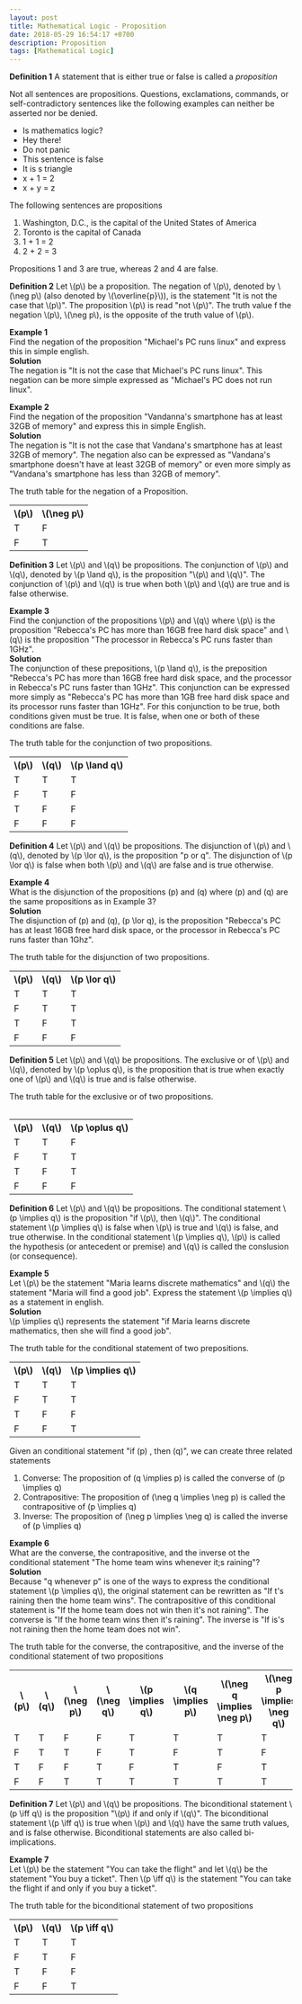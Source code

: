 ```yaml
---
layout: post
title: Mathematical Logic - Proposition
date: 2018-05-29 16:54:17 +0700
description: Proposition
tags: [Mathematical Logic]
---
```

**Definition 1** A statement that is either true or false is called a *proposition*

Not all sentences are propositions. Questions, exclamations, commands, or self-contradictory sentences like the following examples can neither be asserted nor be denied.

* Is mathematics logic?
* Hey there!
* Do not panic
* This sentence is false
* It is s triangle
* x + 1 = 2
* x + y = z

The following sentences are propositions

1. Washington, D.C., is the capital of the United States of America
2. Toronto is the capital of Canada
3. 1 + 1 = 2
4. 2 + 2 = 3

Propositions 1 and 3 are true, whereas 2 and 4 are false.

<p><b>Definition 2</b> Let \(p\) be a proposition. The negation of \(p\), denoted by \(\neg p\) (also denoted by \(\overline{p}\)), is the statement "It is not the case that \(p\)". The proposition \(p\) is read "not \(p\)". The truth value f the negation \(p\), \(\neg p\), is the opposite of the truth value of \(p\).</p>

**Example 1**<br>
Find the negation of the proposition "Michael's PC runs linux" and express this in simple english.
<br>
**Solution**<br>
The negation is "It is not the case that Michael's PC runs linux". This negation can be more simple expressed as "Michael's PC does not run linux".

**Example 2**<br>
Find the negation of the proposition "Vandanna's smartphone has at least 32GB of memory" and express this in simple English.
<br>
**Solution**<br>
The negation is "It is not the case that Vandana's smartphone has at least 32GB of memory". The negation also can be expressed as "Vandana's smartphone doesn't have at least 32GB of memory" or even more simply as "Vandana's smartphone has less than 32GB of memory".

The truth table for the negation of a Proposition.
<table class="table table-bordered">
<tr>
<th>\(p\)</th>
<th>\(\neg p\)</th>
</tr>
<tr>
<td>T</td>
<td>F</td>
</tr>
<tr>
<td>F</td>
<td>T</td>
</tr>
</table>

<p><b>Definition 3</b> Let \(p\) and \(q\) be propositions. The conjunction of \(p\) and \(q\), denoted by \(p \land q\), is the proposition "\(p\) and \(q\)". The conjunction of \(p\) and \(q\) is true when both \(p\) and \(q\) are true and is false otherwise.</p>

<p><b>Example 3</b><br>
Find the conjunction of the propositions \(p\) and \(q\) where \(p\) is the proposition "Rebecca's PC has more than 16GB free hard disk space" and \(q\) is the proposition "The processor in Rebecca's PC runs faster than 1GHz".<br>
<b>Solution</b><br>
The conjunction of these prepositions, \(p \land q\), is the preposition "Rebecca's PC has more than 16GB free hard disk space, and the processor in Rebecca's PC runs faster than 1GHz". This conjunction can be expressed more simply as "Rebecca's PC has more than 1GB free hard disk space and its processor runs faster than 1GHz". For this conjunction to be true, both conditions given must be true. It is false, when one or both of these conditions are false.</p>

The truth table for the conjunction of two propositions.
<table class="table table-bordered">
<tr>
<th>\(p\)</th>
<th>\(q\)</th>
<th>\(p \land q\)</th>
</tr>
<tr>
<td>T</td>
<td>T</td>
<td>T</td>
</tr>
<tr>
<td>F</td>
<td>T</td>
<td>F</td>
</tr>
<tr>
<td>T</td>
<td>F</td>
<td>F</td>
</tr>
<tr>
<td>F</td>
<td>F</td>
<td>F</td>
</tr>
</table>

<p><b>Definition 4</b> Let \(p\) and \(q\) be propositions. The disjunction of \(p\) and \(q\), denoted by \(p \lor q\), is the proposition "p or q". The disjunction of \(p \lor q\) is false when both \(p\) and \(q\) are false and is true otherwise.</p>

**Example 4**<br>
What is the disjunction of the propositions \(p\) and \(q\) where \(p\) and \(q\) are the same propositions as in Example 3?
<br>
**Solution**<br>
The disjunction of \(p\) and \(q\), \(p \lor q\), is the proposition "Rebecca's PC has at least 16GB free hard disk space, or the processor in Rebecca's PC runs faster than 1Ghz".

The truth table for the disjunction of two propositions.
<table class="table table-bordered">
<tr>
<th>\(p\)</th>
<th>\(q\)</th>
<th>\(p \lor q\)</th>
</tr>
<tr>
<td>T</td>
<td>T</td>
<td>T</td>
</tr>
<tr>
<td>F</td>
<td>T</td>
<td>T</td>
</tr>
<tr>
<td>T</td>
<td>F</td>
<td>T</td>
</tr>
<tr>
<td>F</td>
<td>F</td>
<td>F</td>
</tr>
<table>

<p><b>Definition 5</b> Let \(p\) and \(q\) be propositions. The exclusive or of \(p\) and \(q\), denoted by \(p \oplus q\), is the proposition that is true when exactly one of \(p\) and \(q\) is true and is false otherwise.</p>

The truth table for the exclusive or of two propositions.
<table class="table table-bordered">
<tr>
<th>\(p\)</th>
<th>\(q\)</th>
<th>\(p \oplus q\)</th>
</tr>
<tr>
<td>T</td>
<td>T</td>
<td>F</td>
</tr>
<tr>
<td>F</td>
<td>T</td>
<td>T</td>
</tr>
<tr>
<td>T</td>
<td>F</td>
<td>T</td>
</tr>
<tr>
<td>F</td>
<td>F</td>
<td>F</td>
</tr>
</table>

<p><b>Definition 6</b> Let \(p\) and \(q\) be propositions. The conditional statement \(p \implies q\) is the proposition "if \(p\), then \(q\)". The conditional statement \(p \implies q\) is false when \(p\) is true and \(q\) is false, and true otherwise. In the conditional statement \(p \implies q\), \(p\) is called the hypothesis (or antecedent or premise) and \(q\) is called the conslusion (or consequence).</p>

<p><b>Example 5</b> <br>
Let \(p\) be the statement "Maria learns discrete mathematics" and \(q\) the statement "Maria will find a good job". Express the statement \(p \implies q\) as a statement in english.
<br>
<b>Solution</b> <br>
\(p \implies q\) represents the statement "if Maria learns discrete mathematics, then she will find a good job".</p>

The truth table for the conditional statement of two prepositions.
<table class="table table-bordered">
<tr>
<th>\(p\)</th>
<th>\(q\)</th>
<th>\(p \implies q\)</th>
</tr>
<tr>
<td>T</td>
<td>T</td>
<td>T</td>
</tr>
<tr>
<td>F</td>
<td>T</td>
<td>T</td>
</tr>
<tr>
<td>T</td>
<td>F</td>
<td>F</td>
</tr>
<tr>
<td>F</td>
<td>F</td>
<td>T</td>
</tr>
</table>

Given an conditional statement "if \(p\) , then \(q\)", we can create three related statements
1. Converse: The proposition of \(q \implies p\) is called the converse of \(p \implies q\)
2. Contrapositive: The proposition of \(\neg q \implies \neg p\) is called the contrapositive of \(p \implies q\)
3. Inverse: The proposition of \(\neg p \implies \neg q\) is called the inverse of \(p \implies q\)

<p><b>Example 6</b> <br>
What are the converse, the contrapositive, and the inverse ot the conditional statement "The home team wins whenever it;s raining"?
<br>
<b>Solution</b> <br>
Because "q whenever p" is one of the ways to express the conditional statement \(p \implies q\), the original statement can be rewritten as "If t's raining then the home team wins". The contrapositive of this conditional statement is "If the home team does not win then it's not raining". The converse is "If the home team wins then it's raining". The inverse is "If is's not raining then the home team does not win".</p>

The truth table for the converse, the contrapositive, and the inverse of the conditional statement of two propositions
<table class="table table-bordered">
<tr>
<th>\(p\)</th>
<th>\(q\)</th>
<th>\(\neg p\)</th>
<th>\(\neg q\)</th>
<th>\(p \implies q\)</th>
<th>\(q \implies p\)</th>
<th>\(\neg q \implies \neg p\)</th>
<th>\(\neg p \implies \neg q\)</th>
</tr>
<tr>
<td>T</td>
<td>T</td>
<td>F</td>
<td>F</td>
<td>T</td>
<td>T</td>
<td>T</td>
<td>T</td>
</tr>
<tr>
<td>F</td>
<td>T</td>
<td>T</td>
<td>F</td>
<td>T</td>
<td>F</td>
<td>T</td>
<td>F</td>
</tr>
<tr>
<td>T</td>
<td>F</td>
<td>F</td>
<td>T</td>
<td>F</td>
<td>T</td>
<td>F</td>
<td>T</td>
</tr>
<tr>
<td>F</td>
<td>F</td>
<td>T</td>
<td>T</td>
<td>T</td>
<td>T</td>
<td>T</td>
<td>T</td>
</tr>
</table>

<p><b>Definition 7</b> Let \(p\) and \(q\) be propositions. The biconditional statement \(p \iff q\) is the proposition "\(p\) if and only if \(q\)". The biconditional statement \(p \iff q\) is true when \(p\) and \(q\) have the same truth values, and is false otherwise. Biconditional statements are also called bi-implications.</p>

<p><b>Example 7</b> <br>
Let \(p\) be the statement "You can take the flight" and let \(q\) be the statement "You buy a ticket". Then \(p \iff
q\) is the statement "You can take the flight if and only if you buy a ticket".</p>

The truth table for the biconditional statement of two propositions
<table class="table table-bordered">
<tr>
<th>\(p\)</th>
<th>\(q\)</th>
<th>\(p \iff q\)</th>
</tr>
<tr>
<td>T</td>
<td>T</td>
<td>T</td>
</tr>
<tr>
<td>F</td>
<td>T</td>
<td>F</td>
</tr>
<tr>
<td>T</td>
<td>F</td>
<td>F</td>
</tr>
<tr>
<td>F</td>
<td>F</td>
<td>T</td>
</tr>
</table>
